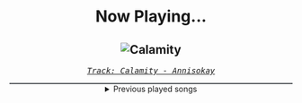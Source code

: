 <div align="center"> 
<h1>Now Playing...</h1>

![Calamity](https://i.scdn.co/image/ab67616d00001e027524125a5b17e31b119a5b19)
--
_<samp><a href="https://open.spotify.com/track/2BhO5MD5myhWXL82di1W8v">Track: Calamity - Annisokay</a></samp>_

<div style="border: 1px #4B5054 solid"></div>
<details>
  <summary>
    Previous played songs
  </summary>
  <table>
    <thead>
      <tr>
        <th>
          Artist
        </th>
        <th>
          Song
        </th>
        <th>
          Link
        </th>
      </tr>
    </thead>
    <tbody>
      <tr><td>Annisokay</td><td>Calamity</td><td><a href="https://open.spotify.com/track/2BhO5MD5myhWXL82di1W8v">https://open.spotify.com/track/2BhO5MD5myhWXL82di1W8v</a></td></tr><tr><td>VRSTY</td><td>The Plug</td><td><a href="https://open.spotify.com/track/5zfEg49hizBker920QZdJ8">https://open.spotify.com/track/5zfEg49hizBker920QZdJ8</a></td></tr><tr><td>Sevendust</td><td>Holy Water</td><td><a href="https://open.spotify.com/track/0DuXcQOW7A9PIedZRyJiSQ">https://open.spotify.com/track/0DuXcQOW7A9PIedZRyJiSQ</a></td></tr><tr><td>Crystal Lake</td><td>Rebirth</td><td><a href="https://open.spotify.com/track/0JjaBtJv5jHQG5pQlEAhPa">https://open.spotify.com/track/0JjaBtJv5jHQG5pQlEAhPa</a></td></tr><tr><td>Orbit Culture</td><td>From The Inside</td><td><a href="https://open.spotify.com/track/6ROHkoMA1RohwSGFgnEQzI">https://open.spotify.com/track/6ROHkoMA1RohwSGFgnEQzI</a></td></tr><tr><td>Orbit Culture</td><td>From The Inside</td><td><a href="https://open.spotify.com/track/6ROHkoMA1RohwSGFgnEQzI">https://open.spotify.com/track/6ROHkoMA1RohwSGFgnEQzI</a></td></tr><tr><td>Orbit Culture</td><td>From The Inside</td><td><a href="https://open.spotify.com/track/6ROHkoMA1RohwSGFgnEQzI">https://open.spotify.com/track/6ROHkoMA1RohwSGFgnEQzI</a></td></tr><tr><td>NF</td><td>PAID MY DUES</td><td><a href="https://open.spotify.com/track/6ziQdexOHyC2gkZ1iNoi1w">https://open.spotify.com/track/6ziQdexOHyC2gkZ1iNoi1w</a></td></tr><tr><td>NF</td><td>When I Grow Up</td><td><a href="https://open.spotify.com/track/0hWzB4dR1zwcokPvccww0k">https://open.spotify.com/track/0hWzB4dR1zwcokPvccww0k</a></td></tr><tr><td>The Plot In You</td><td>Left Behind</td><td><a href="https://open.spotify.com/track/5G6jZFDAFlpAA9v5LTV4NI">https://open.spotify.com/track/5G6jZFDAFlpAA9v5LTV4NI</a></td></tr><tr><td>BLOO</td><td>boyfromthemoon</td><td><a href="https://open.spotify.com/track/6Ir8x1JImmyKcVRrzyKrtD">https://open.spotify.com/track/6Ir8x1JImmyKcVRrzyKrtD</a></td></tr><tr><td>Motionless In White</td><td>Sign Of Life</td><td><a href="https://open.spotify.com/track/73QoCfWJJWbRYmm5nCH5Y2">https://open.spotify.com/track/73QoCfWJJWbRYmm5nCH5Y2</a></td></tr><tr><td>Thousand Foot Krutch</td><td>War of Change</td><td><a href="https://open.spotify.com/track/1DD2QZu6Xv55EWyyB3CKQI">https://open.spotify.com/track/1DD2QZu6Xv55EWyyB3CKQI</a></td></tr><tr><td>Thousand Foot Krutch</td><td>War of Change - 2023</td><td><a href="https://open.spotify.com/track/1ZEozdTpkYk0FYJ24YWj7t">https://open.spotify.com/track/1ZEozdTpkYk0FYJ24YWj7t</a></td></tr><tr><td>DEATHPHONK</td><td>METAL BRAZILIAN PHONK</td><td><a href="https://open.spotify.com/track/4HN5D24toedkL5wuP7l8s0">https://open.spotify.com/track/4HN5D24toedkL5wuP7l8s0</a></td></tr><tr><td>DEATHPHONK</td><td>METAL BRAZILIAN PHONK</td><td><a href="https://open.spotify.com/track/4HN5D24toedkL5wuP7l8s0">https://open.spotify.com/track/4HN5D24toedkL5wuP7l8s0</a></td></tr><tr><td>DEATHPHONK</td><td>METAL BRAZILIAN PHONK</td><td><a href="https://open.spotify.com/track/4HN5D24toedkL5wuP7l8s0">https://open.spotify.com/track/4HN5D24toedkL5wuP7l8s0</a></td></tr><tr><td>DEATHPHONK</td><td>METAL BRAZILIAN PHONK</td><td><a href="https://open.spotify.com/track/4HN5D24toedkL5wuP7l8s0">https://open.spotify.com/track/4HN5D24toedkL5wuP7l8s0</a></td></tr><tr><td>DEATHPHONK</td><td>METAL BRAZILIAN PHONK</td><td><a href="https://open.spotify.com/track/4HN5D24toedkL5wuP7l8s0">https://open.spotify.com/track/4HN5D24toedkL5wuP7l8s0</a></td></tr><tr><td>DEATHPHONK</td><td>METAL BRAZILIAN PHONK</td><td><a href="https://open.spotify.com/track/4HN5D24toedkL5wuP7l8s0">https://open.spotify.com/track/4HN5D24toedkL5wuP7l8s0</a></td></tr>
    </tbody>
  </table>
</details>

</div>
